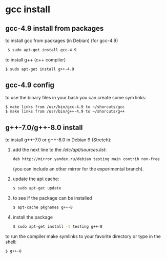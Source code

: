 # gcc install

## gcc-4.9 install from packages
to install gcc from packages (in Debian) (for gcc-4.9)
```sh
 $ sudo apt-get install gcc-4.9
```

to install g++ (c++ compiler)
```sh
$ sudo apt-get install g++-4.9
```    


## gcc-4.9 config
to use the binary files in your bash you can create some sym links:
```sh
$ make links from /usr/bin/gcc-4.9 to ~/shorcuts/gcc
$ make links from /usr/bin/g++-4.9 to ~/shorcuts/g++
```


## g++-7.0/g++-8.0 install
to install g++-7.0 or g++-8.0 in Debian 9 (Stretch):
1. add the next line to the */etc/apt/sources.list*:
   ```sh
   deb http://mirror.yandex.ru/debian testing main contrib non-free
   ```
   (you can include an other mirror for the experimental branch).

2. update the apt cache:
   ```sh
   $ sudo apt-get update
   ```

3. to see if the package can be installed
   ```sh
   $ apt-cache pkgnames g++-8
   ```
 
4. install the package
   ```sh
   $ sudo apt-get install -t testing g++-8
   ```

to run the compiler make symlinks to your favorite directory
or type in the shell:
```sh
$ g++-8
```
